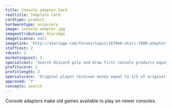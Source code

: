 ```yaml
---
title: Console adapter Card
realtitle: Template Card
cardtype: product
hardwaretype: accessory
image: console-adapter.jpg
imageattribution: AtariAge
imagelicense: null
imagelink: 'http://atariage.com/forums/topic/167048-atari-7800-adaptor-for-atari-5200-at-pax-east/'
staffcost: 2
rdcost: 2
marketingcost: 1
specialcost: 'Search discard pile and draw first console products equal to your R&D score, choose one and return the others.'
profitscore: 2
profitlength: 2
specialscore: 'Original player receives money equal to 1/5 of original R&D value and one loyalty. Receive profit per turn at 1/2 loyalty, turns equal to half loyalty.'
approved: 'Y'
concepts: search
---
```


Console adapters make old games available to play on newer consoles.
